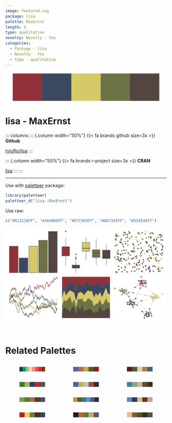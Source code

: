 ```yaml
---
image: featured.svg
package: lisa
palette: MaxErnst
length: 5
type: qualitative
novelty: Novelty - Yes
categories:
  - Package - lisa
  - Novelty - Yes
  - Type - qualitative
---
```


![](featured.svg)

# lisa - MaxErnst 

::: columns
::: {.column width="50%"}
{{< fa brands github size=3x >}}
**Github**

[tyluRp/lisa](https://github.com/tyluRp/lisa)
:::

::: {.column width="50%"}
{{< fa brands r-project size=3x >}}
**CRAN**

[lisa](https://CRAN.R-project.org/package=lisa)
:::
:::

<hr> 

Use with [paletteer](https://emilhvitfeldt.github.io/paletteer/) package:

```r
library(paletteer)
paletteer_d("lisa::MaxErnst")
```

Use raw:

```r
c("#91323AFF", "#3A4960FF", "#D7C969FF", "#6D7345FF", "#554540FF")
``` 

![](examples.svg) 

<br>

# Related Palettes

<div class="list" style="display: grid; grid-template-columns: auto auto auto;"> <figure class="figure">
<a href="../../awtools/a_palette/"> <img src="../../awtools/a_palette/featured.svg" style="width: 100%;" class="figure-img"></a>
</figure> <figure class="figure">
<a href="../../lisa/OdilonRedon/"> <img src="../../lisa/OdilonRedon/featured.svg" style="width: 100%;" class="figure-img"></a>
</figure> <figure class="figure">
<a href="../../lisa/EdwardHopper/"> <img src="../../lisa/EdwardHopper/featured.svg" style="width: 100%;" class="figure-img"></a>
</figure> <figure class="figure">
<a href="../../Manu/Kakariki/"> <img src="../../Manu/Kakariki/featured.svg" style="width: 100%;" class="figure-img"></a>
</figure> <figure class="figure">
<a href="../../lisa/TheovanDoesburg_1/"> <img src="../../lisa/TheovanDoesburg_1/featured.svg" style="width: 100%;" class="figure-img"></a>
</figure> <figure class="figure">
<a href="../../lisa/Michelangelo/"> <img src="../../lisa/Michelangelo/featured.svg" style="width: 100%;" class="figure-img"></a>
</figure> <figure class="figure">
<a href="../../Manu/Pepetuna/"> <img src="../../Manu/Pepetuna/featured.svg" style="width: 100%;" class="figure-img"></a>
</figure> <figure class="figure">
<a href="../../calecopal/sierra1/"> <img src="../../calecopal/sierra1/featured.svg" style="width: 100%;" class="figure-img"></a>
</figure> <figure class="figure">
<a href="../../lisa/EdouardManet/"> <img src="../../lisa/EdouardManet/featured.svg" style="width: 100%;" class="figure-img"></a>
</figure> <figure class="figure">
<a href="../../lisa/PavelTchelitchew/"> <img src="../../lisa/PavelTchelitchew/featured.svg" style="width: 100%;" class="figure-img"></a>
</figure> <figure class="figure">
<a href="../../lisa/OttoDix/"> <img src="../../lisa/OttoDix/featured.svg" style="width: 100%;" class="figure-img"></a>
</figure> <figure class="figure">
<a href="../../calecopal/grassdry/"> <img src="../../calecopal/grassdry/featured.svg" style="width: 100%;" class="figure-img"></a>
</figure> 
</div>
